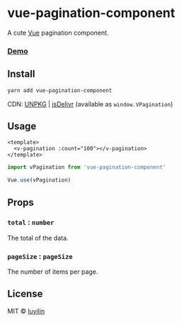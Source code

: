 # vue-pagination-component

A cute [Vue](https://vuefe.cn/) pagination component.

### [Demo](https://luyilin.github.io/vue-pagination-component/example/dist/index)

## Install

```bash
yarn add vue-pagination-component
```

CDN: [UNPKG](https://unpkg.com/vue-pagination-component/) | [jsDelivr](https://cdn.jsdelivr.net/npm/vue-pagination-component/) (available as `window.VPagination`)

## Usage

```vue
<template>
  <v-pagination :count="100"></v-pagination>
</template>
```

```js
import vPagination from 'vue-pagination-component'

Vue.use(vPagination)

```

## Props

### `total` : `number`
The total of the data.

### `pageSize` : `pageSize`
The number of items per page.

## License

MIT &copy; [luyilin](https://github.com/luyilin)
